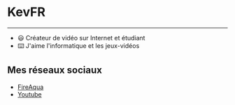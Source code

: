 
# KevFR

<hr>

* :smiley: Créateur de vidéo sur Internet et étudiant 
* :keyboard: J'aime l'informatique et les jeux-vidéos 

## Mes réseaux sociaux

* [FireAqua](https://kevfr8.github.io)
* [Youtube](https://www.youtube.com/channel/UCCPSET9zTIvoaK-WwoAe-Gw)


